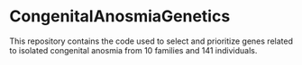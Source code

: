# CongenitalAnosmiaGenetics
This repository contains the code used to select and prioritize genes related to isolated congenital anosmia from 10 families and 141 individuals. 
